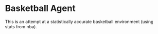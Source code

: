 # Basketball Agent

This is an attempt at a statistically accurate basketball environment (using stats from nba).

